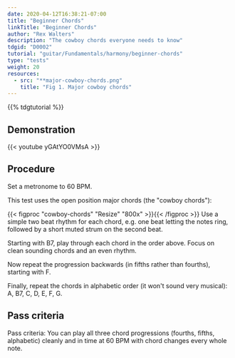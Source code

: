 ```yaml
---
date: 2020-04-12T16:38:21-07:00
title: "Beginner Chords"
linkTitle: "Beginner Chords"
author: "Rex Walters"
description: "The cowboy chords everyone needs to know"
tdgid: "D0002"
tutorial: "guitar/Fundamentals/harmony/beginner-chords"
type: "tests"
weight: 20
resources:
  - src: "**major-cowboy-chords.png"
    title: "Fig 1. Major cowboy chords"
---
```


{{% tdgtutorial %}}


## Demonstration

{{< youtube yGAtYO0VMsA  >}}

## Procedure

Set a metronome to 60 BPM.

This test uses the open position major chords (the "cowboy chords"):

{{< figproc "cowboy-chords" "Resize" "800x" >}}{{< /figproc >}}
Use a simple two beat rhythm for each chord, e.g. one beat letting the notes ring, followed by a short muted strum on the second beat.

Starting with B7, play through each chord in the order above. Focus on clean sounding chords and an even rhythm.

Now repeat the progression backwards (in fifths rather than fourths), starting with F.

Finally, repeat the chords in alphabetic order (it won't sound very musical): A, B7, C, D, E, F, G.

## Pass criteria

Pass criteria: You can play all three chord progressions (fourths, fifths, alphabetic) cleanly and in time at 60 BPM with chord changes every whole note.
